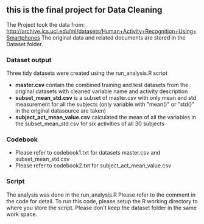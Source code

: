 ## this is the final project for Data Cleaning

The Project took the data from: http://archive.ics.uci.edu/ml/datasets/Human+Activity+Recognition+Using+Smartphones
The original data and related documents are stored in the Dataset folder.

### Dataset output
Three tidy datasets were created using the run_analysis.R script
* __master.csv__ contain the combined training and test datasets from the original datasets with cleaned variable name and activity description
* __subset_mean_std.csv__ is a subset of master.csv with only mean and std measurement for all the subjects (only variable with "mean()" or "std()" in the original datasource are taken)
* __subject_act_mean_value.csv__ calculated the mean of all the variables in the subset_mean_std.csv for six activities of all 30 subjects

### Codebook
* Please refer to codebook1.txt for datasets master.csv and subset_mean_std.csv
* Please refer to codebook2.txt for subject_act_mean_value.csv

### Script
The analysis was done in the run_analysis.R
Please refer to the comment in the code for detail.
To run this code, please setup the R working directory to where you store the script.
Please don't keep the dataset folder in the same work space.